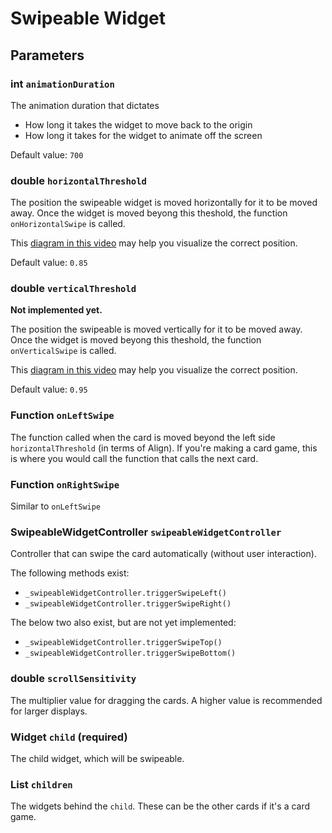 # Swipeable Widget

## Parameters

### int `animationDuration`
  The animation duration that dictates
  - How long it takes the widget to move back to the origin
  - How long it takes for the widget to animate off the screen

  Default value: `700`

### double `horizontalThreshold`
  The position the swipeable widget is moved horizontally for it to be moved away. Once the widget is moved beyong this theshold, the function `onHorizontalSwipe` is called.

  This [diagram in this video](https://youtu.be/g2E7yl3MwMk?t=56) may help you visualize the correct position.

  Default value: `0.85`

### double `verticalThreshold`
  **Not implemented yet.**

  The position the swipeable is moved vertically for it to be moved away. Once the widget is moved beyong this theshold, the function `onVerticalSwipe` is called.

  This [diagram in this video](https://youtu.be/g2E7yl3MwMk?t=56) may help you visualize the correct position.

  Default value: `0.95`


### Function `onLeftSwipe`
  The function called when the card is moved beyond the left side `horizontalThreshold` (in terms of Align). If you're making a card game, this is where you would call the function that calls the next card.

### Function `onRightSwipe`
  Similar to `onLeftSwipe`

### SwipeableWidgetController `swipeableWidgetController`
  Controller that can swipe the card automatically (without user interaction).

  The following methods exist:
  - `_swipeableWidgetController.triggerSwipeLeft()`
  - `_swipeableWidgetController.triggerSwipeRight()`

  The below two also exist, but are not yet implemented:
  - `_swipeableWidgetController.triggerSwipeTop()`
  - `_swipeableWidgetController.triggerSwipeBottom()`

### double `scrollSensitivity`
  The multiplier value for dragging the cards. A higher value is recommended for larger displays.

### Widget `child` (required)
  The child widget, which will be swipeable.


### List<Widget> `children`
  The widgets behind the `child`. These can be the other cards if it's a card game.

